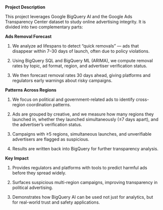 **Project Description**

This project leverages Google BigQuery AI and the Google Ads Transparency Center dataset to study online advertising integrity. It is divided into two complementary parts:

**Ads Removal Forecast**

1. We analyze ad lifespans to detect “quick removals” — ads that disappear within 7–30 days of launch, often due to policy violations.

2. Using BigQuery SQL and BigQuery ML (ARIMA), we compute removal rates by topic, ad format, region, and advertiser verification status.

3. We then forecast removal rates 30 days ahead, giving platforms and regulators early warnings about risky campaigns.

**Patterns Across Regions**

1. We focus on political and government-related ads to identify cross-region coordination patterns.

2. Ads are grouped by creative, and we measure how many regions they launched in, whether they launched simultaneously (≤7 days apart), and the advertiser’s verification status.

3. Campaigns with ≥5 regions, simultaneous launches, and unverifiable advertisers are flagged as suspicious.

4. Results are written back into BigQuery for further transparency analysis.

**Key Impact**

1. Provides regulators and platforms with tools to predict harmful ads before they spread widely.

2. Surfaces suspicious multi-region campaigns, improving transparency in political advertising.

3. Demonstrates how BigQuery AI can be used not just for analytics, but for real-world trust and safety applications.
